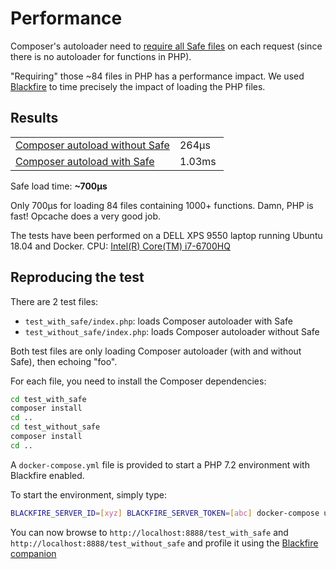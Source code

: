 Performance
===========

Composer's autoloader need to [require all Safe files](https://github.com/thecodingmachine/safe/blob/05925e1d2abe0c0fee2095c1d569a1302a1a209e/composer.json#L13-L97)
on each request (since there is no autoloader for functions in PHP).

"Requiring" those ~84 files in PHP has a performance impact. We used [Blackfire](http://blackfire.io/) to time precisely the impact of loading the PHP files.

Results
-------

| ||
|-----------------------------------------------------------------------------------------------------------|-------|
|[Composer autoload without Safe](https://blackfire.io/profiles/cb9122ac-69a7-4e90-9ea7-bf7561058815/graph) | 264µs |
|[Composer autoload with Safe](https://blackfire.io/profiles/35eb02eb-60f8-480a-bad0-0cfc43179c18/graph) | 1.03ms |

Safe load time: **~700µs**

Only 700µs for loading 84 files containing 1000+ functions. Damn, PHP is fast! Opcache does a very good job.

The tests have been performed on a DELL XPS 9550 laptop running Ubuntu 18.04 and Docker. CPU: [Intel(R) Core(TM) i7-6700HQ](https://ark.intel.com/products/88967/Intel-Core-i7-6700HQ-Processor-6M-Cache-up-to-3-50-GHz-)

Reproducing the test
--------------------

There are 2 test files:

- `test_with_safe/index.php`: loads Composer autoloader with Safe
- `test_without_safe/index.php`: loads Composer autoloader without Safe

Both test files are only loading Composer autoloader (with and without Safe), then echoing "foo".

For each file, you need to install the Composer dependencies:

```bash
cd test_with_safe
composer install
cd ..
cd test_without_safe
composer install
cd ..
```

A `docker-compose.yml` file is provided to start a PHP 7.2 environment with Blackfire enabled.

To start the environment, simply type:

```bash
BLACKFIRE_SERVER_ID=[xyz] BLACKFIRE_SERVER_TOKEN=[abc] docker-compose up
```

You can now browse to `http://localhost:8888/test_with_safe` and `http://localhost:8888/test_without_safe` and profile it using the [Blackfire companion](https://blackfire.io/docs/integrations/firefox)

